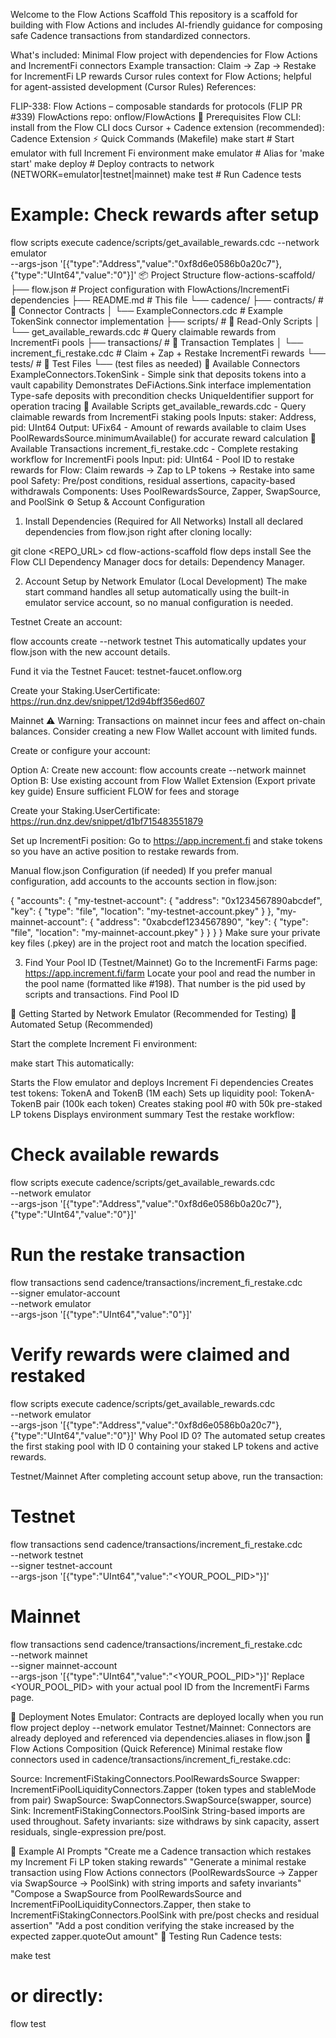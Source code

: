  Welcome to the Flow Actions Scaffold
This repository is a scaffold for building with Flow Actions and includes AI-friendly guidance for composing safe Cadence transactions from standardized connectors.

What's included:
Minimal Flow project with dependencies for Flow Actions and IncrementFi connectors
Example transaction: Claim → Zap → Restake for IncrementFi LP rewards
Cursor rules context for Flow Actions; helpful for agent-assisted development (Cursor Rules)
References:

FLIP-338: Flow Actions – composable standards for protocols (FLIP PR #339)
FlowActions repo: onflow/FlowActions
🔨 Prerequisites
Flow CLI: install from the Flow CLI docs
Cursor + Cadence extension (recommended): Cadence Extension
⚡ Quick Commands (Makefile)
make start      # Start emulator with full Increment Fi environment
make emulator   # Alias for 'make start' 
make deploy     # Deploy contracts to network (NETWORK=emulator|testnet|mainnet)
make test       # Run Cadence tests

# Example: Check rewards after setup
flow scripts execute cadence/scripts/get_available_rewards.cdc --network emulator \
  --args-json '[{"type":"Address","value":"0xf8d6e0586b0a20c7"},{"type":"UInt64","value":"0"}]'
📦 Project Structure
flow-actions-scaffold/
├── flow.json                              # Project configuration with FlowActions/IncrementFi dependencies
├── README.md                              # This file
└── cadence/
    ├── contracts/                         # 🔌 Connector Contracts
    │   └── ExampleConnectors.cdc          # Example TokenSink connector implementation
    ├── scripts/                           # 📖 Read-Only Scripts
    │   └── get_available_rewards.cdc      # Query claimable rewards from IncrementFi pools
    ├── transactions/                      # 💸 Transaction Templates
    │   └── increment_fi_restake.cdc       # Claim + Zap + Restake IncrementFi rewards
    └── tests/                             # 🧪 Test Files
        └── (test files as needed)
🔌 Available Connectors
ExampleConnectors.TokenSink - Simple sink that deposits tokens into a vault capability
Demonstrates DeFiActions.Sink interface implementation
Type-safe deposits with precondition checks
UniqueIdentifier support for operation tracing
📖 Available Scripts
get_available_rewards.cdc - Query claimable rewards from IncrementFi staking pools
Inputs: staker: Address, pid: UInt64
Output: UFix64 - Amount of rewards available to claim
Uses PoolRewardsSource.minimumAvailable() for accurate reward calculation
💸 Available Transactions
increment_fi_restake.cdc - Complete restaking workflow for IncrementFi pools
Input: pid: UInt64 - Pool ID to restake rewards for
Flow: Claim rewards → Zap to LP tokens → Restake into same pool
Safety: Pre/post conditions, residual assertions, capacity-based withdrawals
Components: Uses PoolRewardsSource, Zapper, SwapSource, and PoolSink
⚙️ Setup & Account Configuration
1. Install Dependencies (Required for All Networks)
Install all declared dependencies from flow.json right after cloning locally:

git clone <REPO_URL>
cd flow-actions-scaffold
flow deps install
See the Flow CLI Dependency Manager docs for details: Dependency Manager.

2. Account Setup by Network
Emulator (Local Development)
The make start command handles all setup automatically using the built-in emulator service account, so no manual configuration is needed.

Testnet
Create an account:

flow accounts create --network testnet
This automatically updates your flow.json with the new account details.

Fund it via the Testnet Faucet: testnet-faucet.onflow.org

Create your Staking.UserCertificate: https://run.dnz.dev/snippet/12d94bff356ed607

Mainnet
⚠️ Warning: Transactions on mainnet incur fees and affect on-chain balances. Consider creating a new Flow Wallet account with limited funds.

Create or configure your account:

Option A: Create new account: flow accounts create --network mainnet
Option B: Use existing account from Flow Wallet Extension (Export private key guide)
Ensure sufficient FLOW for fees and storage

Create your Staking.UserCertificate: https://run.dnz.dev/snippet/d1bf715483551879

Set up IncrementFi position: Go to https://app.increment.fi and stake tokens so you have an active position to restake rewards from.

Manual flow.json Configuration (if needed)
If you prefer manual configuration, add accounts to the accounts section in flow.json:

{
  "accounts": {
    "my-testnet-account": {
      "address": "0x1234567890abcdef", 
      "key": { "type": "file", "location": "my-testnet-account.pkey" }
    },
    "my-mainnet-account": {
      "address": "0xabcdef1234567890",
      "key": { "type": "file", "location": "my-mainnet-account.pkey" }
    }
  }
}
Make sure your private key files (.pkey) are in the project root and match the location specified.

3. Find Your Pool ID (Testnet/Mainnet)
Go to the IncrementFi Farms page: https://app.increment.fi/farm
Locate your pool and read the number in the pool name (formatted like #198). That number is the pid used by scripts and transactions.
Find Pool ID

🚀 Getting Started by Network
Emulator (Recommended for Testing)
🚀 Automated Setup (Recommended)

Start the complete Increment Fi environment:

make start
This automatically:

Starts the Flow emulator and deploys Increment Fi dependencies
Creates test tokens: TokenA and TokenB (1M each)
Sets up liquidity pool: TokenA-TokenB pair (100k each token)
Creates staking pool #0 with 50k pre-staked LP tokens
Displays environment summary
Test the restake workflow:

# Check available rewards
flow scripts execute cadence/scripts/get_available_rewards.cdc \
  --network emulator \
  --args-json '[{"type":"Address","value":"0xf8d6e0586b0a20c7"},{"type":"UInt64","value":"0"}]'

# Run the restake transaction
flow transactions send cadence/transactions/increment_fi_restake.cdc \
  --signer emulator-account \
  --network emulator \
  --args-json '[{"type":"UInt64","value":"0"}]'

# Verify rewards were claimed and restaked
flow scripts execute cadence/scripts/get_available_rewards.cdc \
  --network emulator \
  --args-json '[{"type":"Address","value":"0xf8d6e0586b0a20c7"},{"type":"UInt64","value":"0"}]'
Why Pool ID 0? The automated setup creates the first staking pool with ID 0 containing your staked LP tokens and active rewards.

Testnet/Mainnet
After completing account setup above, run the transaction:

# Testnet
flow transactions send cadence/transactions/increment_fi_restake.cdc \
  --network testnet \
  --signer testnet-account \
  --args-json '[{"type":"UInt64","value":"<YOUR_POOL_PID>"}]'

# Mainnet  
flow transactions send cadence/transactions/increment_fi_restake.cdc \
  --network mainnet \
  --signer mainnet-account \
  --args-json '[{"type":"UInt64","value":"<YOUR_POOL_PID>"}]'
Replace <YOUR_POOL_PID> with your actual pool ID from the IncrementFi Farms page.

🔧 Deployment Notes
Emulator: Contracts are deployed locally when you run flow project deploy --network emulator
Testnet/Mainnet: Connectors are already deployed and referenced via dependencies.aliases in flow.json
🧭 Flow Actions Composition (Quick Reference)
Minimal restake flow connectors used in cadence/transactions/increment_fi_restake.cdc:

Source: IncrementFiStakingConnectors.PoolRewardsSource
Swapper: IncrementFiPoolLiquidityConnectors.Zapper (token types and stableMode from pair)
SwapSource: SwapConnectors.SwapSource(swapper, source)
Sink: IncrementFiStakingConnectors.PoolSink
String-based imports are used throughout. Safety invariants: size withdraws by sink capacity, assert residuals, single-expression pre/post.

💬 Example AI Prompts
"Create me a Cadence transaction which restakes my Increment Fi LP token staking rewards"
"Generate a minimal restake transaction using Flow Actions connectors (PoolRewardsSource → Zapper via SwapSource → PoolSink) with string imports and safety invariants"
"Compose a SwapSource from PoolRewardsSource and IncrementFiPoolLiquidityConnectors.Zapper, then stake to IncrementFiStakingConnectors.PoolSink with pre/post checks and residual assertion"
"Add a post condition verifying the stake increased by the expected zapper.quoteOut amount"
🧪 Testing
Run Cadence tests:

make test
# or directly:
flow test